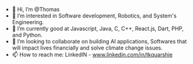 - 👋 Hi, I’m @Thomas
- 👀 I’m interested in Software development, Robotics, and System's Engineering.
- 🌱 I’m currently good at Javascript, Java, C, C++, React.js, Dart, PHP, and Python.
- 💞️ I’m looking to collaborate on building AI applications, Softwares that will impact lives financially and solve climate change issues.
- 📫 How to reach me: LinkedIN - www.linkedin.com/in/tkquarshie

<!---
Thomas-A1/Thomas-A1 is a ✨ special ✨ repository because its `README.md` (this file) appears on your GitHub profile.
You can click the Preview link to take a look at your changes.
--->
